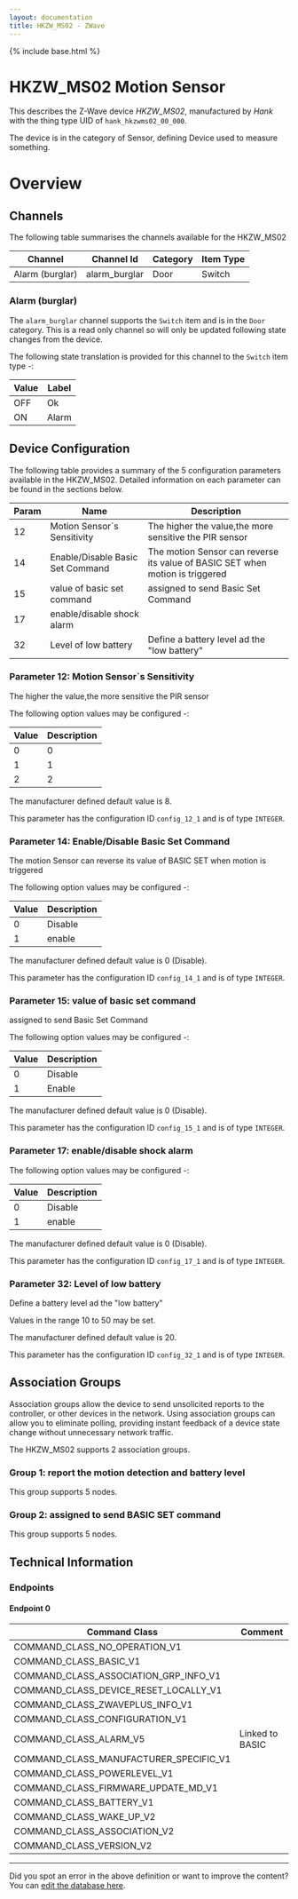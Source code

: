 ```yaml
---
layout: documentation
title: HKZW_MS02 - ZWave
---
```


{% include base.html %}

# HKZW\_MS02 Motion Sensor
This describes the Z-Wave device *HKZW_MS02*, manufactured by *Hank* with the thing type UID of ```hank_hkzwms02_00_000```.

The device is in the category of Sensor, defining Device used to measure something.

# Overview

## Channels
The following table summarises the channels available for the HKZW_MS02

| Channel | Channel Id | Category | Item Type |
|---------|------------|----------|-----------|
| Alarm (burglar) | alarm_burglar | Door | Switch | 

### Alarm (burglar)
The ```alarm_burglar``` channel supports the ```Switch``` item and is in the ```Door``` category. This is a read only channel so will only be updated following state changes from the device.

The following state translation is provided for this channel to the ```Switch``` item type -:

| Value | Label     |
|-------|-----------|
| OFF | Ok |
| ON | Alarm |



## Device Configuration
The following table provides a summary of the 5 configuration parameters available in the HKZW_MS02.
Detailed information on each parameter can be found in the sections below.

| Param | Name  | Description |
|-------|-------|-------------|
| 12 | Motion Sensor`s Sensitivity | The higher the value,the more sensitive the PIR sensor |
| 14 | Enable/Disable Basic Set Command | The motion Sensor can reverse its value of BASIC SET when motion is triggered |
| 15 | value of basic set command | assigned to send Basic Set Command |
| 17 | enable/disable shock alarm |  |
| 32 | Level of low battery | Define a battery level ad the "low battery" |

### Parameter 12: Motion Sensor`s Sensitivity
The higher the value,the more sensitive the PIR sensor

The following option values may be configured -:

| Value  | Description |
|--------|-------------|
| 0 | 0 |
| 1 | 1 |
| 2 | 2 |

The manufacturer defined default value is 8.

This parameter has the configuration ID ```config_12_1``` and is of type ```INTEGER```.


### Parameter 14: Enable/Disable Basic Set Command
The motion Sensor can reverse its value of BASIC SET when motion is triggered

The following option values may be configured -:

| Value  | Description |
|--------|-------------|
| 0 | Disable |
| 1 | enable |

The manufacturer defined default value is 0 (Disable).

This parameter has the configuration ID ```config_14_1``` and is of type ```INTEGER```.


### Parameter 15: value of basic set command
assigned to send Basic Set Command

The following option values may be configured -:

| Value  | Description |
|--------|-------------|
| 0 | Disable |
| 1 | Enable |

The manufacturer defined default value is 0 (Disable).

This parameter has the configuration ID ```config_15_1``` and is of type ```INTEGER```.


### Parameter 17: enable/disable shock alarm


The following option values may be configured -:

| Value  | Description |
|--------|-------------|
| 0 | Disable |
| 1 | enable |

The manufacturer defined default value is 0 (Disable).

This parameter has the configuration ID ```config_17_1``` and is of type ```INTEGER```.


### Parameter 32: Level of low battery
Define a battery level ad the "low battery"

Values in the range 10 to 50 may be set.

The manufacturer defined default value is 20.

This parameter has the configuration ID ```config_32_1``` and is of type ```INTEGER```.


## Association Groups
Association groups allow the device to send unsolicited reports to the controller, or other devices in the network. Using association groups can allow you to eliminate polling, providing instant feedback of a device state change without unnecessary network traffic.

The HKZW_MS02 supports 2 association groups.

### Group 1: report the motion detection and battery level

This group supports 5 nodes.

### Group 2: assigned to send BASIC SET command

This group supports 5 nodes.

## Technical Information

### Endpoints

#### Endpoint 0

| Command Class | Comment |
|---------------|---------|
| COMMAND_CLASS_NO_OPERATION_V1| |
| COMMAND_CLASS_BASIC_V1| |
| COMMAND_CLASS_ASSOCIATION_GRP_INFO_V1| |
| COMMAND_CLASS_DEVICE_RESET_LOCALLY_V1| |
| COMMAND_CLASS_ZWAVEPLUS_INFO_V1| |
| COMMAND_CLASS_CONFIGURATION_V1| |
| COMMAND_CLASS_ALARM_V5| Linked to BASIC|
| COMMAND_CLASS_MANUFACTURER_SPECIFIC_V1| |
| COMMAND_CLASS_POWERLEVEL_V1| |
| COMMAND_CLASS_FIRMWARE_UPDATE_MD_V1| |
| COMMAND_CLASS_BATTERY_V1| |
| COMMAND_CLASS_WAKE_UP_V2| |
| COMMAND_CLASS_ASSOCIATION_V2| |
| COMMAND_CLASS_VERSION_V2| |

---

Did you spot an error in the above definition or want to improve the content?
You can [edit the database here](http://www.cd-jackson.com/index.php/zwave/zwave-device-database/zwave-device-list/devicesummary/676).
